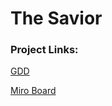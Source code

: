 
# The Savior




### Project Links:

[GDD](https://docs.google.com/document/d/1OkrtQ0dGZHKdZjp9HZgUTEropqjT5JHX/edit#heading=h.gjdgxs)

[Miro Board](https://miro.com/app/board/uXjVNi-B8tk=/)


